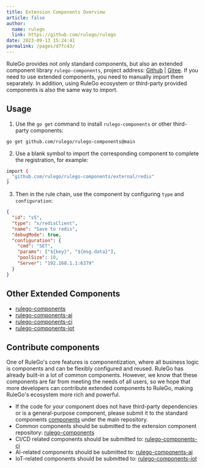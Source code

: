 ```yaml
---
title: Extension Components Overview
article: false
author: 
  name: rulego
  link: https://github.com/rulego/rulego
date: 2023-09-13 15:24:41
permalink: /pages/d7fc43/
---
```


RuleGo provides not only standard components, but also an extended component library `rulego-components`, project address: [Github](https://github.com/rulego/rulego-components) | [Gitee](https://gitee.com/rulego/rulego-components).
If you need to use extended components, you need to manually import them separately. In addition, using RuleGo ecosystem or third-party provided components is also the same way to import.

## Usage

1. Use the `go get` command to install `rulego-components` or other third-party components:
```bash
go get github.com/rulego/rulego-components@main
```

2. Use a blank symbol to import the corresponding component to complete the registration, for example:
```bash
import (
_ "github.com/rulego/rulego-components/external/redis"
)
```

3. Then in the rule chain, use the component by configuring `type` and `configuration`:
```json
{
  "id": "s5",
  "type": "x/redisClient",
  "name": "Save to redis",
  "debugMode": true,
  "configuration": {
    "cmd": "SET",
    "params": ["${key}", "${msg.data}"],
    "poolSize": 10,
    "Server": "192.168.1.1:6379"
  }
}
```

## Other Extended Components
- [rulego-components](https://github.com/rulego/rulego-components)
- [rulego-components-ai](https://github.com/rulego/rulego-components-ai)
- [rulego-components-ci](https://github.com/rulego/rulego-components-ci)
- [rulego-components-iot](https://github.com/rulego/rulego-components-iot)

## Contribute components

One of RuleGo's core features is componentization, where all business logic is components and can be flexibly configured and reused. RuleGo has already built-in a lot of common components.
However, we know that these components are far from meeting the needs of all users, so we hope that more developers can contribute extended components to RuleGo, making RuleGo's ecosystem more rich and powerful.


* If the code for your component does not have third-party dependencies or is a general-purpose component, please submit it to the standard components [components](https://github.com/rulego/rulego) under the main repository.
* Common components should be submitted to the extension component repository: [rulego-components](https://github.com/rulego/rulego-components)
* CI/CD related components should be submitted to: [rulego-components-ci](https://github.com/rulego/rulego-components-ci)
* AI-related components should be submitted to: [rulego-components-ai](https://github.com/rulego/rulego-components-ai)
* IoT-related components should be submitted to: [rulego-components-iot](https://github.com/rulego/rulego-components-iot)